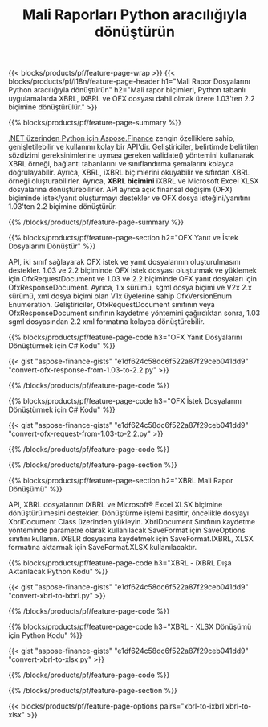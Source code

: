 ﻿---
title: Mali Raporları Python aracılığıyla dönüştürün
url: /tr/python-net/conversion/
description:  Python kitaplığı aracılığıyla XBRL, iXBRL(inline xbrl) ve OFX dosya biçimlerindeki Mali Raporları dönüştürmek için Python kodu.
---
{{< blocks/products/pf/feature-page-wrap >}}
{{< blocks/products/pf/i18n/feature-page-header h1="Mali Rapor Dosyalarını Python aracılığıyla dönüştürün" h2="Mali rapor biçimleri, Python tabanlı uygulamalarda XBRL, iXBRL ve OFX dosyası dahil olmak üzere 1.03\'ten 2.2 biçimine dönüştürülür." >}}

{{% blocks/products/pf/feature-page-summary %}}

[.NET üzerinden Python için Aspose.Finance](https://products.aspose.com/finance/python-net/) zengin özelliklere sahip, genişletilebilir ve kullanımı kolay bir API'dir. Geliştiriciler, belirtimde belirtilen sözdizimi gereksinimlerine uyması gereken validate() yöntemini kullanarak XBRL örneği, bağlantı tabanlarını ve sınıflandırma şemalarını kolayca doğrulayabilir. Ayrıca, XBRL, iXBRL biçimlerini okuyabilir ve sıfırdan XBRL örneği oluşturabilirler. Ayrıca, **XBRL biçimini** iXBRL ve Microsoft Excel XLSX dosyalarına dönüştürebilirler. API ayrıca açık finansal değişim (OFX) biçiminde istek/yanıt oluşturmayı destekler ve OFX dosya isteğini/yanıtını 1.03'ten 2.2 biçimine dönüştürür.

{{% /blocks/products/pf/feature-page-summary %}}

{{% blocks/products/pf/feature-page-section h2="OFX Yanıt ve İstek Dosyalarını Dönüştür" %}}

API, iki sınıf sağlayarak OFX istek ve yanıt dosyalarının oluşturulmasını destekler. 1.03 ve 2.2 biçiminde OFX istek dosyası oluşturmak ve yüklemek için OfxRequestDocument ve 1.03 ve 2.2 biçiminde OFX yanıt dosyaları için OfxResponseDocument. Ayrıca, 1.x sürümü, sgml dosya biçimi ve V2x 2.x sürümü, xml dosya biçimi olan V1x üyelerine sahip OfxVersionEnum Enumeration. Geliştiriciler, OfxRequestDocument sınıfının veya OfxResponseDocument sınıfının kaydetme yöntemini çağırdıktan sonra, 1.03 sgml dosyasından 2.2 xml formatına kolayca dönüştürebilir.


{{% blocks/products/pf/feature-page-code h3="OFX Yanıt Dosyalarını Dönüştürmek için C# Kodu" %}}

{{< gist "aspose-finance-gists" "e1df624c58dc6f522a87f29ceb041dd9" "convert-ofx-response-from-1.03-to-2.2.py" >}} 

{{% /blocks/products/pf/feature-page-code %}}

{{% blocks/products/pf/feature-page-code h3="OFX İstek Dosyalarını Dönüştürmek için C# Kodu" %}}

{{< gist "aspose-finance-gists" "e1df624c58dc6f522a87f29ceb041dd9" "convert-ofx-request-from-1.03-to-2.2.py" >}} 

{{% /blocks/products/pf/feature-page-code %}}

{{% /blocks/products/pf/feature-page-section %}}

{{% blocks/products/pf/feature-page-section h2="XBRL Mali Rapor Dönüşümü" %}}

API, XBRL dosyalarının iXBRL ve Microsoft® Excel XLSX biçimine dönüştürülmesini destekler. Dönüştürme işlemi basittir, öncelikle dosyayı XbrlDocument Class üzerinden yükleyin. XbrlDocument Sınıfının kaydetme yönteminde parametre olarak kullanılacak SaveFormat için SaveOptions sınıfını kullanın. iXBLR dosyasına kaydetmek için SaveFormat.IXBRL, XLSX formatına aktarmak için SaveFormat.XLSX kullanılacaktır.

{{% blocks/products/pf/feature-page-code h3="XBRL - iXBRL Dışa Aktarılacak Python Kodu" %}}

{{< gist "aspose-finance-gists" "e1df624c58dc6f522a87f29ceb041dd9" "convert-xbrl-to-ixbrl.py" >}} 

{{% /blocks/products/pf/feature-page-code %}}

{{% blocks/products/pf/feature-page-code h3="XBRL - XLSX Dönüşümü için Python Kodu" %}}

{{< gist "aspose-finance-gists" "e1df624c58dc6f522a87f29ceb041dd9" "convert-xbrl-to-xlsx.py" >}} 

{{% /blocks/products/pf/feature-page-code %}}

{{% /blocks/products/pf/feature-page-section %}}

{{< blocks/products/pf/feature-page-options pairs="xbrl-to-ixbrl xbrl-to-xlsx" >}}
